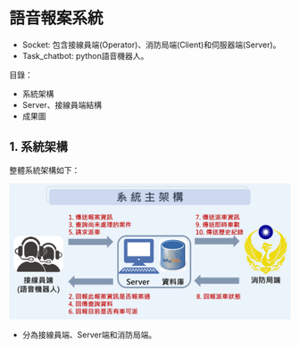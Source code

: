 # 語音報案系統

- Socket: 包含接線員端(Operator)、消防局端(Client)和伺服器端(Server)。
- Task_chatbot: python語音機器人。

目錄：
- 系統架構
- Server、接線員端結構
- 成果圖

## 1. 系統架構
整體系統架構如下：

![image](https://github.com/Slaung/Speech-Report-System/blob/main/Figure/Figure7.png)

- 分為接線員端、Server端和消防局端。
